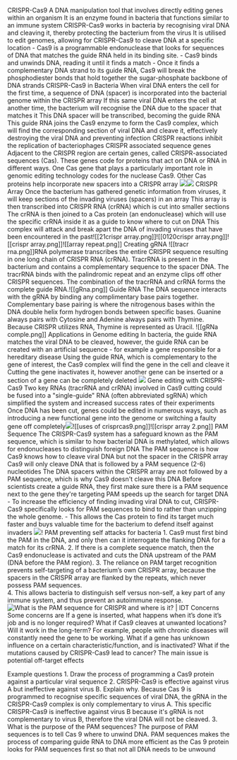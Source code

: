  CRISPR-Cas9
    A DNA manipulation tool that involves directly editing genes within an organism
    It is an enzyme found in bacteria that functions similar to an immune system
    CRISPR-Cas9 works in bacteria by recognising viral DNA and cleaving it, thereby protecting the bacterium from the virus
    It is utilised to edit genomes, allowing for CRISPR-Cas9 to cleave DNA at a specific location
	    - Cas9 is a programmable endonuclease that looks for sequences of DNA that matches the guide RNA held in its binding site.
	    - Cas9 binds and unwinds DNA, reading it until it finds a match
	    - Once it finds a complementary DNA strand to its guide RNA, Cas9 will break the phosphodiester bonds that hold together the sugar-phosphate backbone of DNA strands 
    CRISPR-Cas9 in Bacteria
        When viral DNA enters the cell for the first time, a sequence of DNA (spacer) is incorporated into the bacterial genome within the CRISPR array
	    If this same viral DNA enters the cell at another time, the bacterium will recognise the DNA due to the spacer that matches it
        This DNA spacer will be transcribed, becoming the guide RNA
        This guide RNA joins the Cas9 enzyme to form the Cas9 complex, which will find the corresponding section of viral DNA and cleave it, effectively destroying the viral DNA and preventing infection
	        CRISPR reactions inhibit the replication of bacteriophages
        CRISPR associated sequence genes
			Adjacent to the CRISPR region are certain genes, called CRISPR-associated sequences (Cas).
			These genes code for proteins that act on DNA or RNA in different ways.
			One Cas gene that plays a particularly important role in genomic editing technology codes for the nuclease Cas9.
			Other Cas proteins help incorporate new spacers into a CRISPR array
			![](https://lh7-us.googleusercontent.com/-UOkECkiA0ucJ7s8wI6vvM72KdDs1s0Xxh6peOKECOifAotfXYfgQvnp0cn5B1i5HtAQoPVMlu2YRrE1UwA15sLgVQPZzhHmiZD1myh6uoHa9oMVJ5OncibdvBMUnd6FZUf0uDDhiFzyQyMjiSRh4A=s2048)![](https://lh7-us.googleusercontent.com/jNvv5uSRyPHMaO0gQaYL4DNcZLsjzipFUHkMNp4i_woi8EkimcyLz1v6iQW8gpa41w29vqGTxisLoYWmKPl2o_Kb9yA4v5OxWIcWkgKWIXolS009bU5DxuGu2vWA0xMqbuL3E7e1tio1hRhi_I8pBw=s2048)
		CRISPR Array
			Once the bacterium has gathered genetic information from viruses, it will keep sections of the invading viruses (spacers) in an array
			This array is then transcribed into CRISPR RNA (crRNA) which is cut into smaller sections
			The crRNA is then joined to a Cas protein (an endonuclease) which will use the specific crRNA inside it as a guide to know where to cut on DNA
			This complex will attack and break apart the DNA of invading viruses that have been encountered in the past![[21crispr array.png]]![[0120crispr array.png]]![[crispr array.png]]![[array repeat.png]]
		Creating gRNA
			![[tracr rna.png]]RNA polymerase transcribes the entire CRISPR sequence resulting in one long chain of CRISPR RNA (crRNA). TracrRNA is present in the bacterium and contains a complementary sequence to the spacer DNA. The tracrRNA binds with the palindromic repeat and an enzyme clips off other CRISPR sequences. The combination of the tracrRNA and crRNA forms the complete guide RNA.![[gRna.png]]
		Guide RNA
			The DNA sequence interacts with the gRNA by binding any complimentary base pairs
			 together.
			 Complementary base pairing is where the nitrogenous bases within the DNA double helix form hydrogen bonds between specific bases. Guanine always pairs with Cytosine and Adenine always pairs with Thymine. Because CRISPR utilizes RNA, Thymine is represented as Uracil. ![[gRNa comple.png]]
    Applications in Genome editing
        In bacteria, the guide RNA matches the viral DNA to be cleaved, however, the guide RNA can be created with an artificial sequence - for example a gene responsible for a hereditary disease
        Using the guide RNA, which is complementary to the gene of interest, the Cas9 complex will find the gene in the cell and cleave it
        Cutting the gene inactivates it, however another gene can be inserted or a section of a gene can be completely deleted
        ![](https://remnote-user-data.s3.amazonaws.com/2rukoj_oDTsysXZIyGjRj0kAI06g1Yn8Njb5i8hvAV7zmAG1as7FCiKMpcDn0WXE5ltgWihmwpHxNs_G_RbKbkNyAUKPSeIFfy_kVbZaIjLPXEivydVb3Y9vS5msmh4N.png)
        Gene editing with CRISPR-Cas9
			Two key RNAs (tracrRNA and crRNA) involved in Cas9 cutting could be fused into a "single-guide" RNA (often abbreviated sgRNA) which simplified the system and increased success rates of their experiments
			Once DNA has been cut, genes could be edited in numerous ways, such as introducing a new functional gene into the genome or switching a faulty gene off completely![](https://lh7-us.googleusercontent.com/mdrWE8zQUkb7mSb7gYhdPq6jV929yOVqmmWTzkYe-lhMU8ccaoocI5ZQksxlRP8S9Gdt-8RKcOj1v9Xx6sUzWeBqs3Yrr0qUo8Or5bJ4BTyI5zH7acA3U3_Gu_L02Vh5q1lE6D7DnVXrhJVEdPOsmw=s2048)![[uses of crisprcas9.png]]![[crispr array 2.png]]
    PAM Sequence
        The CRISPR-Cas9 system has a safeguard known as the PAM sequence, which is similar to how bacterial DNA is methylated, which allows for endonucleases to distinguish foreign DNA
        The PAM sequence is how Cas9 knows how to cleave viral DNA but not the spacer in the CRISPR array
        Cas9 will only cleave DNA that is followed by a PAM sequence (2-6) nucleotides
            The DNA spacers within the CRISPR array are not followed by a PAM sequence, which is why Cas9 doesn't cleave this DNA
        Before scientists create a guide RNA, they first make sure there is a PAM sequence next to the gene they're targeting
        PAM speeds up the search for target DNA
			- To increase the efficiency of finding invading viral DNA to cut, CRISPR-Cas9 specifically looks for PAM sequences to bind to rather than unzipping the whole genome.
			- This allows the Cas protein to find its target much faster and buys valuable time for the bacterium to defend itself against invaders 
			![](https://lh7-us.googleusercontent.com/XFTCB6W4jIVZP3FcPtpBaKCmi-bKihFTl3VpztFNJgM_pUsWVxsIiNAskh8tIQiDD6Gu_CpggcP6gFDKcf8yQCi93uguabyQFYNUKQH_IuQ1a94f2zxwJDgWs8-Z4TwM4Se1sTPZRaVhuy0PDcY-pw=s2048)!
		PAM preventing self attacks for bacteria
			 1. Cas9 must first bind the PAM in the DNA, and only then can it interrogate the flanking DNA for a match for its crRNA. 
			2. If there is a complete sequence match, then the Cas9 endonuclease is activated and cuts the DNA upstream of the PAM (DNA before the PAM region). 
			3. The reliance on PAM target recognition prevents self-targeting of a bacterium’s own CRISPR array, because the spacers in the CRISPR array are flanked by the repeats, which never possess PAM sequences.  
			4. This allows bacteria to distinguish self versus non-self, a key part of any immune system, and thus prevent an autoimmune response.![What is the PAM sequence for CRISPR and where is it? | IDT](https://lh7-us.googleusercontent.com/j4uamoZIGKyNtktxBLYUGXMTrXwHYmZNAoctYbQUJXIMaSOlehSj8HsbXpZqppMJCvK2LAmAo7OFjs1Oewq9iZ0P6knx5ZSq_5LVN6FyQC5p7MPZIh91ObnGS2B0SZSSImREsvqE4_mt80TQTzAM5g=s2048)
    Concerns
        Some concerns are
            If a gene is inserted, what happens when it’s done it’s job and is no longer required?
            What if Cas9 cleaves at unwanted locations?
            Will it work in the long-term? For example, people with chronic diseases will constantly need the gene to be working.
            What if a gene has unknown influence on a certain characteristic/function, and is inactivated?
            What if the mutations caused by CRISPR-Cas9 lead to cancer?
        The main issue is potential off-target effects

Example questions
	1. Draw the process of programming a Cas9 protein against a particular viral sequence
	2. CRISPR-Cas9 is effective against virus A but ineffective against virus B. Explain why.
		Because Cas 9 is programmed to recognise specific sequences of viral DNA, the gRNA in the CRISPR-Cas9 complex is only complementary to virus A. This specific CRISPR-Cas9 is ineffective against virus B because it's gRNA is not complementary to virus B, therefore the viral DNA will not be cleaved.
	3. What is the purpose of the PAM sequences?
		The purpose of PAM sequences is to tell Cas 9 where to unwind DNA. PAM sequences makes the process of comparing guide RNA to DNA more efficient as the Cas 9 protein looks for PAM sequences first so that not all DNA needs to be unwound

  

  














